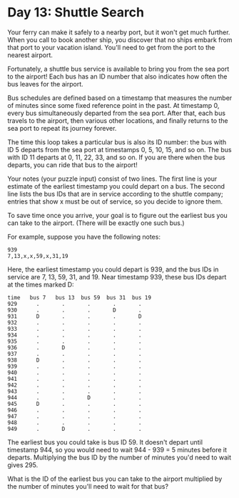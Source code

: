 # Day 13: Shuttle Search

Your ferry can make it safely to a nearby port, but it won't get much further. When you call to book another ship, you discover that no ships embark from that port to your vacation island. You'll need to get from the port to the nearest airport.

Fortunately, a shuttle bus service is available to bring you from the sea port to the airport! Each bus has an ID number that also indicates how often the bus leaves for the airport.

Bus schedules are defined based on a timestamp that measures the number of minutes since some fixed reference point in the past. At timestamp 0, every bus simultaneously departed from the sea port. After that, each bus travels to the airport, then various other locations, and finally returns to the sea port to repeat its journey forever.

The time this loop takes a particular bus is also its ID number: the bus with ID 5 departs from the sea port at timestamps 0, 5, 10, 15, and so on. The bus with ID 11 departs at 0, 11, 22, 33, and so on. If you are there when the bus departs, you can ride that bus to the airport!

Your notes (your puzzle input) consist of two lines. The first line is your estimate of the earliest timestamp you could depart on a bus. The second line lists the bus IDs that are in service according to the shuttle company; entries that show x must be out of service, so you decide to ignore them.

To save time once you arrive, your goal is to figure out the earliest bus you can take to the airport. (There will be exactly one such bus.)

For example, suppose you have the following notes:

```
939
7,13,x,x,59,x,31,19
```

Here, the earliest timestamp you could depart is 939, and the bus IDs in service are 7, 13, 59, 31, and 19. Near timestamp 939, these bus IDs depart at the times marked D:

```
time   bus 7   bus 13  bus 59  bus 31  bus 19
929      .       .       .       .       .
930      .       .       .       D       .
931      D       .       .       .       D
932      .       .       .       .       .
933      .       .       .       .       .
934      .       .       .       .       .
935      .       .       .       .       .
936      .       D       .       .       .
937      .       .       .       .       .
938      D       .       .       .       .
939      .       .       .       .       .
940      .       .       .       .       .
941      .       .       .       .       .
942      .       .       .       .       .
943      .       .       .       .       .
944      .       .       D       .       .
945      D       .       .       .       .
946      .       .       .       .       .
947      .       .       .       .       .
948      .       .       .       .       .
949      .       D       .       .       .
```

The earliest bus you could take is bus ID 59. It doesn't depart until timestamp 944, so you would need to wait 944 - 939 = 5 minutes before it departs. Multiplying the bus ID by the number of minutes you'd need to wait gives 295.

What is the ID of the earliest bus you can take to the airport multiplied by the number of minutes you'll need to wait for that bus?
